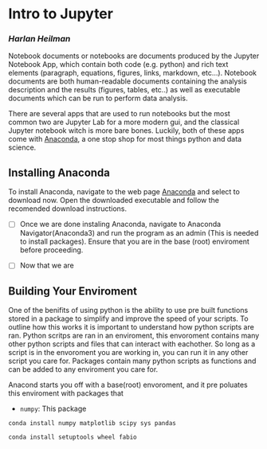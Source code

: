 # Intro to Jupyter
### *Harlan Heilman*

Notebook documents or notebooks are documents produced by the Jupyter Notebook App, which contain both code (e.g. python) and rich text elements (paragraph, equations, figures, links, markdown, etc…). Notebook documents are both human-readable documents containing the analysis description and the results (figures, tables, etc..) as well as executable documents which can be run to perform data analysis.

There are several apps that are used to run notebooks but the most common two are Jupyter Lab for a more modern gui, and the classical Jupyter notebook witch is more bare bones. Luckily, both of these apps come with [Anaconda](https://www.anaconda.com/), a one stop shop for most things python and data science. 

## Installing Anaconda

To install Anaconda, navigate to the web page [Anaconda](https://www.anaconda.com/) and select to download now. Open the downloaded executable and follow the recomended download instructions. 

- [ ] Once we are done instaling Anaconda, navigate to Anaconda Navigator(Anaconda3) and run the program as an admin (This is needed to install packages). Ensure that you are in the base (root) enviroment before proceeding. 
- [ ] Now that we are 


## Building Your Enviroment 

One of the benifits of using python is the ability to use pre built functions stored in a package to simplify and improve the speed of your scripts. To outline how this works it is important to understand how python scripts are ran. Python scritps are ran in an enviroment, this envoroment contains many other python scripts and files that can interact with eachother. So long as a script is in the envoroment you are working in, you can run it in any other script you care for. Packages contain many python scripts as functions and can be added to any enviroment you care for. 

Anacond starts you off with a base(root) envoroment, and it pre poluates this enviroment with packages that

- `numpy`: This package 

`conda install numpy matplotlib scipy sys pandas`


`conda install setuptools wheel fabio`


